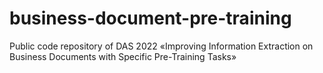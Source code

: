 # business-document-pre-training
Public code repository of DAS 2022 «Improving Information Extraction on Business Documents with Specific Pre-Training Tasks»
